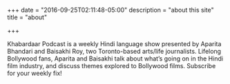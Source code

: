 +++
date = "2016-09-25T02:11:48-05:00"
description = "about this site"
title = "about"

+++

Khabardaar Podcast is a weekly Hindi language show presented by Aparita Bhandari and Baisakhi Roy, two Toronto-based arts/life journalists. Lifelong Bollywood fans, Aparita and Baisakhi talk about what’s going on in the Hindi film industry, and discuss themes explored to Bollywood films. Subscribe for your weekly fix!

